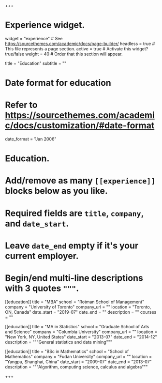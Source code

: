 +++
# Experience widget.
widget = "experience"  # See https://sourcethemes.com/academic/docs/page-builder/
headless = true  # This file represents a page section.
active = true  # Activate this widget? true/false
weight = 40  # Order that this section will appear.

title = "Education"
subtitle = ""

# Date format for education
#   Refer to https://sourcethemes.com/academic/docs/customization/#date-format
date_format = "Jan 2006"

# Education.
#   Add/remove as many `[[experience]]` blocks below as you like.
#   Required fields are `title`, `company`, and `date_start`.
#   Leave `date_end` empty if it's your current employer.
#   Begin/end multi-line descriptions with 3 quotes `"""`.
[[education]]
  title = "MBA"
  school = "Rotman School of Management"
  company = "University of Toronto"
  company_url = ""
  location = "Toronto, ON, Canada"
  date_start = "2019-07"
  date_end = ""
  description = ""
  courses = ""

[[education]]
  title = "MA in Statistics"
  school = "Graduate School of Arts and Science"
  company = "Columbia University"
  company_url = ""
  location = "New York, NY, United States"
  date_start = "2013-07"
  date_end = "2014-12"
  description = """General statistics and data mining"""
  
[[education]]
  title = "BSc in Mathematics"
  school = "School of Mathematics"
  company = "Fudan University"
  company_url = ""
  location = "Yangpu, Shanghai, China"
  date_start = "2009-07"
  date_end = "2013-07"
  description = """Algorithm, computing science, calculus and algebra"""

+++
